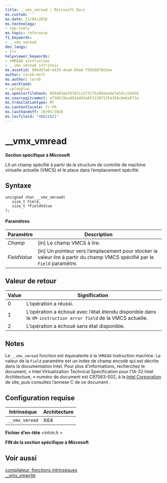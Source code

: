 ```yaml
---
title: __vmx_vmread | Microsoft Docs
ms.custom: ''
ms.date: 11/04/2016
ms.technology:
- cpp-tools
ms.topic: reference
f1_keywords:
- __vmx_vmread
dev_langs:
- C++
helpviewer_keywords:
- VMREAD instruction
- __vmx_vmread intrinsic
ms.assetid: 08bdd7a0-6435-4ea6-b9a0-f592d870e5aa
author: corob-msft
ms.author: corob
ms.workload:
- cplusplus
ms.openlocfilehash: 0d9483dafd763112f31f5299a5e0e7e54c224459
ms.sourcegitcommit: a738519aa491a493a8f213971354356c0e6a5f3a
ms.translationtype: MT
ms.contentlocale: fr-FR
ms.lasthandoff: 10/05/2018
ms.locfileid: "48821021"
---
```

# <a name="vmxvmread"></a>__vmx_vmread

**Section spécifique à Microsoft**

Lit un champ spécifié à partir de la structure de contrôle de machine virtuelle actuelle (VMCS) et le place dans l’emplacement spécifié.

## <a name="syntax"></a>Syntaxe

```
unsigned char __vmx_vmread(
   size_t Field,
   size_t *FieldValue
);
```

#### <a name="parameters"></a>Paramètres

|Paramètre|Description|
|---------------|-----------------|
|*Champ*|[in] Le champ VMCS à lire.|
|*FieldValue*|[in] Un pointeur vers l’emplacement pour stocker la valeur lire à partir du champ VMCS spécifié par le `Field` paramètre.|

## <a name="return-value"></a>Valeur de retour

|Value|Signification|
|-----------|-------------|
|0|L’opération a réussi.|
|1|L’opération a échoué avec l’état étendu disponible dans le `VM-instruction error field` de la VMCS actuelle.|
|2|L’opération a échoué sans état disponible.|

## <a name="remarks"></a>Notes

Le `__vmx_vmread` fonction est équivalente à la `VMREAD` instruction machine. La valeur de la `Field` paramètre est un index de champ encodé qui est décrite dans la documentation Intel. Pour plus d’informations, recherchez le document, « Intel Virtualization Technical Specification pour l’IA-32 Intel Architecture, » numéro de document est C97063-002, à la [Intel Corporation](https://software.intel.com/articles/intel-sdm) de site, puis consultez l’annexe C de ce document .

## <a name="requirements"></a>Configuration requise

|Intrinsèque|Architecture|
|---------------|------------------|
|`__vmx_vmread`|X64|

**Fichier d’en-tête** \<intrin.h >

**FIN de la section spécifique à Microsoft**

## <a name="see-also"></a>Voir aussi

[compilateur, fonctions intrinsèques](../intrinsics/compiler-intrinsics.md)<br/>
[__vmx_vmwrite](../intrinsics/vmx-vmwrite.md)